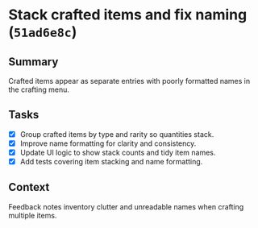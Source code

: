 # Stack crafted items and fix naming (`51ad6e8c`)

## Summary
Crafted items appear as separate entries with poorly formatted names in the crafting menu.

## Tasks
- [x] Group crafted items by type and rarity so quantities stack.
- [x] Improve name formatting for clarity and consistency.
- [x] Update UI logic to show stack counts and tidy item names.
- [x] Add tests covering item stacking and name formatting.

## Context
Feedback notes inventory clutter and unreadable names when crafting multiple items.
